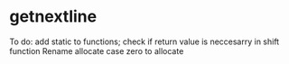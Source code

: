# getnextline
To do: add static to functions; check if return value is neccesarry in shift function
Rename allocate case zero to allocate